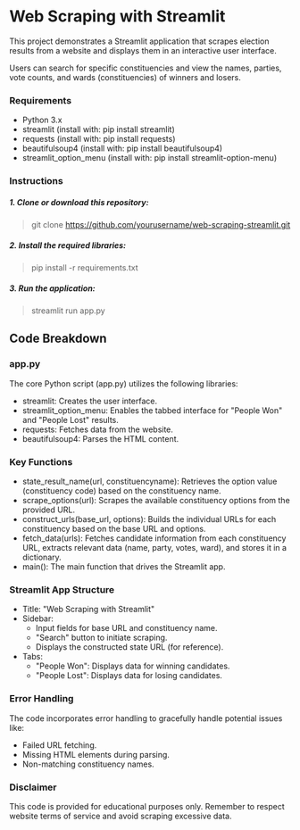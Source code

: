 # Web Scraping with Streamlit

 This project demonstrates a Streamlit application that scrapes election results from a website and displays them in an interactive user interface.

 Users can search for specific constituencies and view the names, parties, vote counts, and wards (constituencies) of winners and losers.

### Requirements

 - Python 3.x
 - streamlit (install with: pip install streamlit)
 - requests (install with: pip install requests)
 - beautifulsoup4 (install with: pip install beautifulsoup4)
 - streamlit_option_menu (install with: pip install streamlit-option-menu)

### Instructions

##### 1. Clone or download this repository:

>    git clone https://github.com/yourusername/web-scraping-streamlit.git



##### 2. Install the required libraries:
>  pip install -r requirements.txt

##### 3. Run the application:
>    streamlit run app.py

## Code Breakdown

 ### app.py

 The core Python script (app.py) utilizes the following libraries:
 - streamlit: Creates the user interface.
 - streamlit_option_menu: Enables the tabbed interface for "People Won" and "People Lost" results.
 - requests: Fetches data from the website.
 - beautifulsoup4: Parses the HTML content.

 ### Key Functions

 - state_result_name(url, constituencyname): Retrieves the option value (constituency code) based on the constituency name.
 - scrape_options(url): Scrapes the available constituency options from the provided URL.
 - construct_urls(base_url, options): Builds the individual URLs for each constituency based on the base URL and options.
 - fetch_data(urls): Fetches candidate information from each constituency URL, extracts relevant data (name, party, votes, ward), and stores it in a dictionary.
 - main(): The main function that drives the Streamlit app.

### Streamlit App Structure

 - Title: "Web Scraping with Streamlit"
 - Sidebar:
   - Input fields for base URL and constituency name.
   - "Search" button to initiate scraping.
   - Displays the constructed state URL (for reference).
 - Tabs:
   - "People Won": Displays data for winning candidates.
   - "People Lost": Displays data for losing candidates.

### Error Handling

 The code incorporates error handling to gracefully handle potential issues like:
 - Failed URL fetching.
 - Missing HTML elements during parsing.
 - Non-matching constituency names.


### Disclaimer

 This code is provided for educational purposes only. Remember to respect website terms of service and avoid scraping excessive data.

